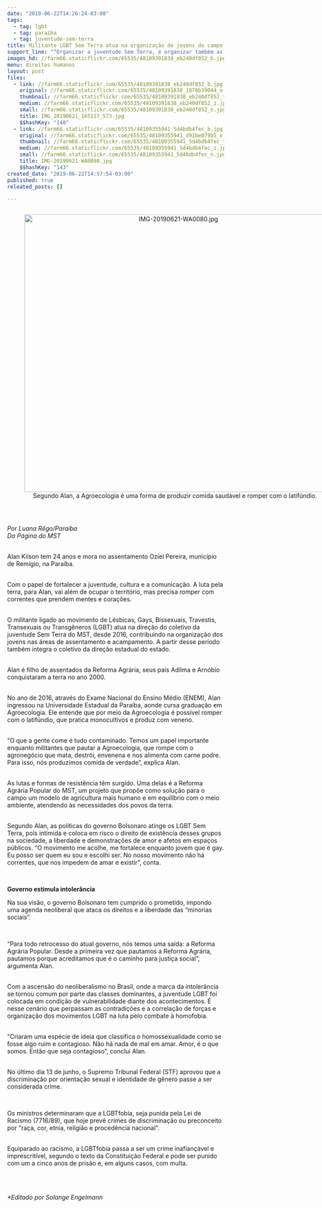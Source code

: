 ```yaml
---
date: "2019-06-22T14:26:24-03:00"
tags:
  - tag: lgbt
  - tag: paraíba
  - tag: juventude-sem-terra
title: Militante LGBT Sem Terra atua na organização de jovens do campo
support_line: "“Organizar a juventude Sem Terra, é organizar também as e os LGBT”, afirma o militante do MST na Paraíba "
images_hd: //farm66.staticflickr.com/65535/48109391838_eb240df852_b.jpg
menu: direitos humanos
layout: post
files:
  - link: //farm66.staticflickr.com/65535/48109391838_eb240df852_b.jpg
    original: //farm66.staticflickr.com/65535/48109391838_1878b39044_o.jpg
    thumbnail: //farm66.staticflickr.com/65535/48109391838_eb240df852_t.jpg
    medium: //farm66.staticflickr.com/65535/48109391838_eb240df852_z.jpg
    small: //farm66.staticflickr.com/65535/48109391838_eb240df852_n.jpg
    title: IMG_20190621_165117_573.jpg
    $$hashKey: "140"
  - link: //farm66.staticflickr.com/65535/48109355941_5d4bdb4fec_b.jpg
    original: //farm66.staticflickr.com/65535/48109355941_d91be079b5_o.jpg
    thumbnail: //farm66.staticflickr.com/65535/48109355941_5d4bdb4fec_t.jpg
    medium: //farm66.staticflickr.com/65535/48109355941_5d4bdb4fec_z.jpg
    small: //farm66.staticflickr.com/65535/48109355941_5d4bdb4fec_n.jpg
    title: IMG-20190621-WA0080.jpg
    $$hashKey: "143"
created_date: "2019-06-22T14:57:54-03:00"
published: true
releated_posts: []

---
```

<div style="text-align:center">
<figure class="image" style="display:inline-block"><img alt="IMG-20190621-WA0080.jpg" height="644" src="//farm66.staticflickr.com/65535/48109355941_5d4bdb4fec_b.jpg" width="700" />
<figcaption>Segundo Alan, a Agroecologia &eacute; uma forma de produzir comida saud&aacute;vel e romper com o latif&uacute;ndio.</figcaption>
</figure>
</div>

<p>&nbsp;</p>

<p><em>Por Luana R&ecirc;go/Para&iacute;ba<br />
Da P&aacute;gina do MST</em><br />
&nbsp;</p>

<p>Alan Kilson tem 24 anos e mora no assentamento Oziel Pereira, munic&iacute;pio de Rem&iacute;gio, na Para&iacute;ba.</p>

<p><br />
Com o papel de fortalecer a juventude, cultura e a comunica&ccedil;&atilde;o. A luta pela terra, para Alan, vai al&eacute;m de ocupar o territ&oacute;rio, mas precisa romper com correntes que prendem mentes e cora&ccedil;&otilde;es.&nbsp;</p>

<p><br />
O militante ligado ao movimento de L&eacute;sbicas, Gays, Bissexuais, Travestis, Transexuais ou Transg&ecirc;neros (LGBT) atua na dire&ccedil;&atilde;o do coletivo da juventude Sem Terra do MST, desde 2016, contribuindo na organiza&ccedil;&atilde;o dos jovens nas &aacute;reas de assentamento e acampamento. A partir desse per&iacute;odo tamb&eacute;m integra o coletivo da dire&ccedil;&atilde;o estadual do estado.&nbsp;</p>

<p><br />
Alan &eacute; filho de assentados da Reforma Agr&aacute;ria, seus pais Adilma e Arn&oacute;bio conquistaram a terra no ano 2000.&nbsp;</p>

<p><br />
No ano de 2016, atrav&eacute;s do Exame Nacional do Ensino M&eacute;dio (ENEM), Alan ingressou na Universidade Estadual da Para&iacute;ba, aonde cursa gradua&ccedil;&atilde;o em Agroecologia. Ele entende que por meio da Agroecologia &eacute; poss&iacute;vel romper com o latif&uacute;ndio, que pratica monocultivos e produz com veneno.</p>

<p><br />
&ldquo;O que a gente come &eacute; tudo contaminado. Temos um papel importante enquanto militantes que pautar a Agroecologia, que rompe com o agroneg&oacute;cio que mata, destr&oacute;i, envenena e nos alimenta com carne podre. Para isso, n&oacute;s produzimos comida de verdade&rdquo;, explica Alan.&nbsp;</p>

<p><br />
As lutas e formas de resist&ecirc;ncia t&ecirc;m surgido. Uma delas &eacute; a Reforma Agr&aacute;ria Popular do MST, um projeto que prop&otilde;e como solu&ccedil;&atilde;o para o campo um modelo de agricultura mais humano e em equil&iacute;brio com o meio ambiente, atendendo &agrave;s necessidades dos povos da terra.&nbsp;</p>

<p><br />
Segundo Alan, as pol&iacute;ticas do governo Bolsonaro atinge os LGBT Sem Terra, pois intimida e coloca em risco o direito de exist&ecirc;ncia desses grupos na sociedade, a liberdade e demonstra&ccedil;&otilde;es de amor e afetos em espa&ccedil;os p&uacute;blicos. &ldquo;O movimento me acolhe, me fortalece enquanto jovem que &eacute; gay. Eu posso ser quem eu sou e escolhi ser. No nosso movimento n&atilde;o h&aacute; correntes, que nos impedem de amar e existir&rdquo;, conta.</p>

<p>&nbsp;</p>

<p><strong>Governo estimula intoler&acirc;ncia</strong></p>

<p>Na sua vis&atilde;o, o governo Bolsonaro tem cumprido o prometido, impondo uma agenda neoliberal que ataca os direitos e a liberdade das &ldquo;minorias sociais&rdquo;.&nbsp;</p>

<p>&nbsp;</p>

<p>&ldquo;Para todo retrocesso do atual governo, n&oacute;s temos uma sa&iacute;da: a Reforma Agr&aacute;ria Popular. Desde a primeira vez que pautamos a Reforma Agr&aacute;ria, pautamos porque acreditamos que &eacute; o caminho para justi&ccedil;a social&rdquo;, argumenta Alan.</p>

<p><br />
Com a ascens&atilde;o do neoliberalismo no Brasil, onde a marca da intoler&acirc;ncia se tornou comum por parte das classes dominantes, a juventude LGBT foi colocada em condi&ccedil;&atilde;o de vulnerabilidade diante dos acontecimentos. &Eacute; nesse cen&aacute;rio que perpassam as contradi&ccedil;&otilde;es e a correla&ccedil;&atilde;o de for&ccedil;as e organiza&ccedil;&atilde;o dos movimentos LGBT na luta pelo combate &agrave; homofobia.&nbsp;</p>

<p><br />
&ldquo;Criaram uma esp&eacute;cie de ideia que classifica o homossexualidade como se fosse algo ruim e contagioso. N&atilde;o h&aacute; nada de mal em amar. Amor, &eacute; o que somos. Ent&atilde;o que seja contagioso&rdquo;, conclui Alan.</p>

<p><br />
No &uacute;ltimo dia 13 de junho, o Supremo Tribunal Federal (STF) aprovou que a discrimina&ccedil;&atilde;o por orienta&ccedil;&atilde;o sexual e identidade de g&ecirc;nero passe a ser considerada crime.&nbsp;</p>

<p>&nbsp;</p>

<p>Os ministros determinaram que a LGBTfobia, seja punida pela Lei de Racismo (7716/89), que hoje prev&ecirc; crimes de discrimina&ccedil;&atilde;o ou preconceito por &quot;ra&ccedil;a, cor, etnia, religi&atilde;o e proced&ecirc;ncia nacional&quot;.</p>

<p><br />
Equiparado ao racismo, a LGBTfobia passa a ser um crime inafian&ccedil;&aacute;vel e imprescrit&iacute;vel, segundo o texto da Constitui&ccedil;&atilde;o Federal e pode ser punido com um a cinco anos de pris&atilde;o e, em alguns casos, com multa.</p>

<p><br />
&nbsp;</p>

<p><em>*Editado por Solange Engelmann</em></p>
